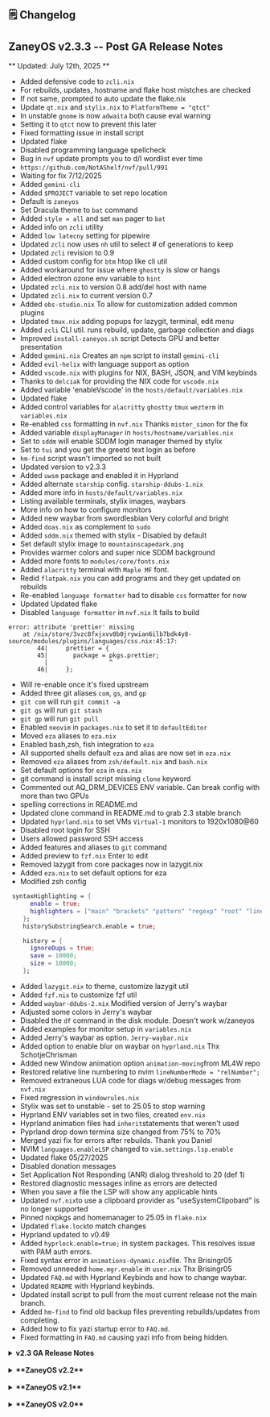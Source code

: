 ## 🗒️ Changelog

## ZaneyOS v2.3.3 -- Post GA Release Notes

** Updated: July 12th, 2025 **

- Added defensive code to `zcli.nix`
- For rebuilds, updates, hostname and flake host mistches are checked
- If not same, prompted to auto update the flake.nix
- Update `qt.nix` and `stylix.nix` to `PlatformTheme = "qtct"`
- In unstable `gnome` is now `adwaita` both cause eval warning
- Setting it to `qtct` now to prevent this later
- Fixed formatting issue in install script
- Updated flake
- Disabled programming language spellcheck
- Bug in `nvf` update prompts you to d/l wordlist ever time
- `https://github.com/NotAShelf/nvf/pull/991`
- Waiting for fix 7/12/2025
- Added `gemini-cli`
- Added `$PROJECT` variable to set repo location
- Default is `zaneyos`
- Set Dracula theme to `bat` command
- Added `style = all` and set `man` pager to `bat`
- Added info on `zcli` utility
- Added `low latecny` setting for pipewire
- Updated `zcli` now uses `nh` util to select # of generations to keep
- Updated `zcli` revision to 0.9
- Added custom config for `btm` htop like cli util
- Added workaround for issue where `ghostty` is slow or hangs
- Added electron ozone env variable to `hint`
- Updated `zcli.nix` to version 0.8 add/del host with name
- Updated `zcli.nix` to current version 0.7
- Added `obs-studio.nix` To allow for customization added common plugins
- Updated `tmux.nix` adding popups for lazygit, terminal, edit menu
- Added `zcli` CLI util. runs rebuild, update, garbage collection and diags
- Improved `install-zaneyos.sh` script Detects GPU and better presentation
- Added `gemini.nix` Creates an `npm` script to install `gemini-cli`
- Added `evil-helix` with language support as option
- Added `vscode.nix` with plugins for NIX, BASH, JSON, and VIM keybinds
- Thanks to `delciak` for providing the NIX code for `vscode.nix`
- Added variable 'enableVscode' in the `hosts/default/variables.nix`
- Updated flake
- Added control variables for `alacritty` `ghostty` `tmux` `wezterm` in
  `variables.nix`
- Re-enabled `css` formatting in `nvf.nix` Thanks `mister_simon` for the fix
- Added variable `displayManager` in `hosts/hostname/variables.nix`
- Set to `sddm` will enable SDDM login manager themed by stylix
- Set to `tui` and you get the greetd text login as before
- `hm-find` script wasn't imported so not built
- Updated version to v2.3.3
- Added `uwsm` package and enabled it in Hyprland
- Added alternate `starship` config. `starship-ddubs-1.nix`
- Added more info in `hosts/default/variables.nix`
- Listing available terminals, stylix images, waybars
- More info on how to configure monitors
- Added new waybar from swordlesbian Very colorful and bright
- Added `doas.nix` as complement to `sudo`
- Added `sddm.nix` themed with stylix - Disabled by default
- Set default stylix image to `mountainscapedark.png`
- Provides warmer colors and super nice SDDM background
- Added more fonts to `modules/core/fonts.nix`
- Added `alacritty` terminal with `Maple MF` font.
- Redid `flatpak.nix` you can add programs and they get updated on rebuilds
- Re-enabled `language formatter` had to disable `css` formatter for now
- Updated Updated flake
- Disabled `language formatter` in `nvf.nix` It fails to build

```text
error: attribute 'prettier' missing
    at /nix/store/3vzc8fxjxvv0b0jrywian6ilb7bdk4y8-source/modules/plugins/languages/css.nix:45:17:
        44|     prettier = {
        45|       package = pkgs.prettier;
          |                 ^
        46|     };
```

- Will re-enable once it's fixed upstream
- Added three git aliases `com`, `gs`, and `gp`
- `git com` will run `git commit -a`
- `git gs` will run `git stash`
- `git gp` will run `git pull`
- Enabled `neovim` in `packages.nix` to set it to `defaultEditor`
- Moved `eza` aliases to `eza.nix`
- Enabled bash,zsh, fish integration to `eza`
- All supported shells default `eza` and alias are now set in `eza.nix`
- Removed `eza` aliases from `zsh/default.nix` and `bash.nix`
- Set default options for `eza` in `eza.nix`
- git command is install script missing `clone` keyword
- Commented out AQ_DRM_DEVICES ENV variable. Can break config with more than two
  GPUs
- spelling corrections in README.md
- Updated clone command in README.md to grab 2.3 stable branch
- Updated `hyprland.nix` to set VMs `Virtual-1` monitors to 1920x1080@60
- Disabled root login for SSH
- Users allowed password SSH access
- Added features and aliases to `git` command
- Added preview to `fzf.nix` Enter to edit
- Removed lazygit from core packages now in lazygit.nix
- Added `eza.nix` to set default options for eza
- Modified zsh config

```nix
 syntaxHighlighting = {
      enable = true;
      highlighters = ["main" "brackets" "pattern" "regexp" "root" "line"];
    };
    historySubstringSearch.enable = true;

    history = {
      ignoreDups = true;
      save = 10000;
      size = 10000;
    };
```

- Added `lazygit.nix` to theme, customize lazygit util
- Added `fzf.nix` to customize fzf util
- Added `waybar-ddubs-2.nix` Modified version of Jerry's waybar
- Adjusted some colors in Jerry's waybar
- Disabled the `df` command in the disk module. Doesn't work w/zaneyos
- Added examples for monitor setup in `variables.nix`
- Added Jerry's waybar as option. `Jerry-waybar.nix`
- Added option to enable blur on waybar on `hyprland.nix` Thx SchotjeChrisman
- Added new Window animation option `animation-moving`from ML4W repo
- Restored relative line numbering to nvim `lineNumberMode = "relNumber";`
- Removed extraneous LUA code for diags w/debug messages from `nvf.nix`
- Fixed regression in `windowrules.nix`
- Stylix was set to unstable - set to 25.05 to stop warning
- Hyprland ENV variables set in two files, created `env.nix`
- Hyprland animation files had `inherit`statements that weren't used
- Pyprland drop down termina size changed from 75% to 70%
- Merged yazi fix for errors after rebuilds. Thank you Daniel
- NVIM `languages.enableLSP` changed to `vim.settings.lsp.enable`
- Updated flake 05/27/2025
- Disabled donation messages
- Set Application Not Responding (ANR) dialog threshold to 20 (def 1)
- Restored diagnostic messages inline as errors are detected
- When you save a file the LSP will show any applicable hints
- Updated `nvf.nix`to use a clipboard provider as "useSystemClipobard" is no
  longer supported
- Pinned nixpkgs and homemanager to 25.05 in `flake.nix`
- Updated `flake.lock`to match changes
- Hyprland updated to v0.49
- Added `hyprlock.enable=true;` in system packages. This resolves issue with PAM
  auth errors.
- Fixed syntax error in `animations-dynamic.nix`file. Thx Brisingr05
- Removed unneeded `home.mgr.enable` in `user.nix` Thx Brisingr05
- Updated `FAQ.md` with Hyprland Keybinds and how to change waybar.
- Updated `README` with Hyprland keybinds.
- Updated install script to pull from the most current release not the main
  branch.
- Added `hm-find` to find old backup files preventing rebuilds/updates from
  completing.
- Added how to fix yazi startup error to `FAQ.md`.
- Fixed formatting in `FAQ.md` causing yazi info from being hidden.

<details>

<summary><strong>v2.3 GA Release Notes</strong></summary>

<div style="margin-left: 20px;">

- With this release there are improvements to Neovim
- The entire file structure has been improved.
- Switched from `nixvim` to `nvf` for neovim configuration.
- Improved `bat` config and includes extras now.
- Added profiles for what kind of system you have based of GPU / VM.
- Reduced the host specific files and made the entire flake more modular.
- Fixed git getting set to wrong user settings.
- Fixed hyprlock conflicting with stylix.
- Setup`nh` in a better fashion.
- Added support for `qmk` out of the box.
- Added `usbutils` for lsusb functionality.
- Massive improvement to Hyprland window rules.
- Removed broken support for Apple Silicon (this may return).
- Install script improved.
- Fixed `nix flake check` not working.
- Added nvidia prime PCI ID variables to host `variables.nix`.
- Added vim keybindings zsh (alt+hjkl).
- Added (ctrl+hjkl) keybinds for vim movement while in insert mode in neovim.
- Supports adb out of the box.
- Ddubs/dwilliam62 helped with the addition of pyprland and scratchpad support.
  He is now also a maintainer.
- Can now summon a drop-down terminal with `SUPER, T`.
- Added image used by Stylix into the host variables file.
- Made printing and NFS variables so they can be easily toggled between hosts.
- Added waybar styling choice.
- Kitty, Wezterm, Neovim/nvf, and even Flatpaks all properly themed with Stylix.
- Moved to hyprpolkitagent and fixed qt theming.
- Stylix options that I wanted forced us back on the unstable branch.
- Made Thunar an optional thing, enabled by default. _But for me Yazi is
  enough._

  </div>

  </details>

<br>
<details>
<summary><strong>**ZaneyOS v2.2**</strong> </summary>

<div style="margin-left: 20px;">

- This release has a big theming change
- Move back to rofi. It is a massive improvement in many ways.
- Revert the switch from rofi to wofi. Rofi is just better.
- Switch from Nix Colors to Stylix. It can build colorschemes from a wallpaper.
- Simplified the notification center.
- Improved emoji selection menu and options.
- Adding fine-cmdline plugin for Neovim.
- Removed theme changing scripts as the theme is generated by the image set with
  stylix.image in the config.nix file.
- Starship is now setup in the config.nix file.
- Switched from SDDM to tuigreet and greetd.
- Added Plymouth for better looking booting.
- Improve the fonts being installed and properly separate them from regular
  packages.
- Separated Neovim configuration for readability.
- Updated flake and added fix for popups going to wrkspc 1 in Hyprland.
- Removed a few of the packages that aren't necessary and smartd by default.
- Removed unnecessary Hyprland input in flake as home manager doesn't use it.
- Turned off nfs by default.
- Hyprland plugins are now disabled in the config by default.
- Fastfetch is now replacing neofetch.
- Btop is back baby!
- Switching to Brave as the default to protect user privacy.
- Replaced lsd with eza for a better looking experience.

</div>

</details>
<br>

<details>

<summary><strong>**ZaneyOS v2.1**</strong></summary>

<div style="margin-left: 20px;">

Simple bug fixes.

- Fixed Waybar icons to make them look a bit better.
- Centered the Wofi window always.
- Should have fixed some Steam issues, but I have had some crashes due to Steam
  so be aware of that.
- The flake got an update, so all the packages are fresh.

</div>

</details>

<br>

<details>

<summary><strong>**ZaneyOS v2.0** </strong></summary>

<div style="margin-left: 20px;">

With this new update of ZaneyOS it is a big rewrite of how things are being
done. This update fixes many issues that you guys were facing. As well as makes
things a little easier to understand. You now have a lot being stored inside the
specific host directory, making use of modules, condensing seperate files down,
etc. My hope is that with this update your ability to grasp the flake and expand
it to what you need is much improved. I want to thank everyone for being so
supportive!

- Most configuration put into specific hosts directories for the best
  portability.
- Using modules to condense configuration complexity.
- Simplified options and the complexity around understanding their
  implementation.
- Rewrote the documentation for improved readability.

</div>

</details>
